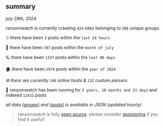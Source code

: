 
## summary
_july 28th, 2024_

ransomwatch is currently crawling `424` sites belonging to `206` unique groups

⏲ there have been `3` posts within the `last 24 hours`

🦈 there have been `397` posts within the `month of july`

🪐 there have been `1337` posts within the `last 90 days`

🏚 there have been `2974` posts within the `year of 2024`

_⚙️ there are currently `146` online hosts & `132` custom parsers._

🦕 ransomwatch has been running for `2 years, 10 months and 23 days` and indexed `12431` posts

_all data  [(groups)](http://ransomwhat.telemetry.ltd/groups) and [(posts)](http://ransomwhat.telemetry.ltd/posts) is available in JSON (updated hourly)_

> ransomwatch is fully [open source](https://github.com/joshhighet/ransomwatch#ransomwatch--). please consider [sponsoring](https://github.com/sponsors/joshhighet) if you find it useful!
